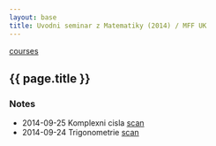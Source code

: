 ```yaml
---
layout: base
title: Uvodni seminar z Matematiky (2014) / MFF UK
---
```


[courses](.)

## {{ page.title }}

### Notes

* 2014-09-25 Komplexni cisla [scan](http://notes.drive.ondrejsika.com/mff/2014/uvodni-seminar-z-matematiky/komplexni-cisla.pdf)
* 2014-09-24 Trigonometrie [scan](http://notes.drive.ondrejsika.com/mff/2014/uvodni-seminar-z-matematiky/trigonometrie.pdf)
